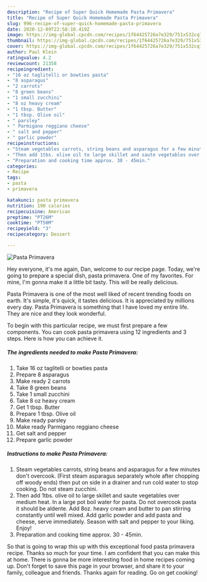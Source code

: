 ```yaml
---
description: "Recipe of Super Quick Homemade Pasta Primavera"
title: "Recipe of Super Quick Homemade Pasta Primavera"
slug: 996-recipe-of-super-quick-homemade-pasta-primavera
date: 2020-12-09T22:58:10.419Z
image: https://img-global.cpcdn.com/recipes/1f64425726a7e329/751x532cq70/pasta-primavera-recipe-main-photo.jpg
thumbnail: https://img-global.cpcdn.com/recipes/1f64425726a7e329/751x532cq70/pasta-primavera-recipe-main-photo.jpg
cover: https://img-global.cpcdn.com/recipes/1f64425726a7e329/751x532cq70/pasta-primavera-recipe-main-photo.jpg
author: Paul Klein
ratingvalue: 4.2
reviewcount: 21358
recipeingredient:
- "16 oz taglitelli or bowties pasta"
- "8 asparagus"
- "2 carrots"
- "8 green beans"
- "1 small zucchini"
- "8 oz heavy cream"
- "1 tbsp. Butter"
- "1 tbsp. Olive oil"
- " parsley"
- " Parmigano reggiano cheese"
- " salt and pepper"
- " garlic powder"
recipeinstructions:
- "Steam vegetables carrots, string beans and asparagus for a few minutes don&#39;t overcook. (First steam asparagus separately whole after chopping off woody ends) then put on side in a drainer and run cold water to stop cooking. Do not steam zucchini."
- "Then add 1tbs. olive oil to large skillet and saute vegetables over medium heat. In a large pot boil water for pasta. Do not overcook pasta it should be aldente. Add 8oz. heavy cream and butter to pan stirring constantly until well mixed. Add garlic powder and add pasta and cheese, serve immediately. Season with salt and pepper to your liking. Enjoy!"
- "Preparation and cooking time approx. 30 - 45min."
categories:
- Recipe
tags:
- pasta
- primavera

katakunci: pasta primavera 
nutrition: 190 calories
recipecuisine: American
preptime: "PT26M"
cooktime: "PT50M"
recipeyield: "3"
recipecategory: Dessert

---
```



![Pasta Primavera](https://img-global.cpcdn.com/recipes/1f64425726a7e329/751x532cq70/pasta-primavera-recipe-main-photo.jpg)

Hey everyone, it's me again, Dan, welcome to our recipe page. Today, we're going to prepare a special dish, pasta primavera. One of my favorites. For mine, I'm gonna make it a little bit tasty. This will be really delicious.

Pasta Primavera is one of the most well liked of recent trending foods on earth. It's simple, it's quick, it tastes delicious. It is appreciated by millions every day. Pasta Primavera is something that I have loved my entire life. They are nice and they look wonderful.




To begin with this particular recipe, we must first prepare a few components. You can cook pasta primavera using 12 ingredients and 3 steps. Here is how you can achieve it.

<!--inarticleads1-->

##### The ingredients needed to make Pasta Primavera:

1. Take 16 oz taglitelli or bowties pasta
1. Prepare 8 asparagus
1. Make ready 2 carrots
1. Take 8 green beans
1. Take 1 small zucchini
1. Take 8 oz heavy cream
1. Get 1 tbsp. Butter
1. Prepare 1 tbsp. Olive oil
1. Make ready  parsley
1. Make ready  Parmigano reggiano cheese
1. Get  salt and pepper
1. Prepare  garlic powder




<!--inarticleads2-->

##### Instructions to make Pasta Primavera:

1. Steam vegetables carrots, string beans and asparagus for a few minutes don&#39;t overcook. (First steam asparagus separately whole after chopping off woody ends) then put on side in a drainer and run cold water to stop cooking. Do not steam zucchini.
1. Then add 1tbs. olive oil to large skillet and saute vegetables over medium heat. In a large pot boil water for pasta. Do not overcook pasta it should be aldente. Add 8oz. heavy cream and butter to pan stirring constantly until well mixed. Add garlic powder and add pasta and cheese, serve immediately. Season with salt and pepper to your liking. Enjoy!
1. Preparation and cooking time approx. 30 - 45min.




So that is going to wrap this up with this exceptional food pasta primavera recipe. Thanks so much for your time. I am confident that you can make this at home. There is gonna be more interesting food in home recipes coming up. Don't forget to save this page in your browser, and share it to your family, colleague and friends. Thanks again for reading. Go on get cooking!
